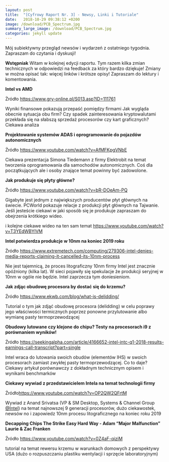 ```yaml
---
layout: post
title:  "[Cyfrowy Raport Nr. 3] - Newsy, Linki i Tutoriale"
date:   2018-10-29 09:38:12 +0200
image: /download/PCB_Spectrum.jpg
summary_large_image: /download/PCB_Spectrum.jpg
categories: jekyll update
---
```




Mój subiektywny przegląd newsów i wydarzeń z ostatniego tygodnia. Zapraszam do czytania i dyskusji!



**Wstępniak**   Witam w kolejnej edycji raportu. Tym razem kilka zmian technicznych w odpowiedzi na feedback za który bardzo dziękuje! Zmiany w można opisać tak: więcej linków i krótsze opisy! Zapraszam do lektury i komentowania.  

**Intel vs AMD**

Żródło <https://www.gry-online.pl/S013.asp?ID=111761>

Wyniki finansowe pokazują przepaść pomiędzy firmami
Jak wygląda obecnie sytuacja obu firm? Czy spadek zainteresowania kryptowalutami przekłada się na słabszą sprzedaż procesorów czy kart graficznych? Ciekawa analiza

**Projektowanie systemów ADAS i oprogramowanie do pojazdów autonomicznych**

Źródło <https://www.youtube.com/watch?v=AfMFKpgVNbE>

Ciekawa prezentacja Simona Tiedemann z firmy Elektrobit na temat tworzenia oprogramowania dla samochodów autonomicznych. Coś dla początkujących ale i osoby znające temat powinny być zadowolone.

**Jak produkuje się płyty główne?**

Źródło <https://www.youtube.com/watch?v=bR-DOeAm-PQ>

Gigabyte jest jednym z największych producentów płyt głównych na świecie.
PCWorld pokazuje relacje z produkcji płyt głównych na Tajwanie. Jeśli jesteście ciekawi w jaki sposób się je produkuje zapraszam do obejrzenia krótkiego wideo.

i kolejne ciekawe wideo na ten sam temat https://www.youtube.com/watch?v=T3YEdWBYlVM

**Intel potwierdza produkcje w 10nm na koniec 2019 roku** 

Źródło <https://www.extremetech.com/computing/279306-intel-denies-media-reports-claiming-it-cancelled-its-10nm-process>

Nie jest tajemnicą, że proces litograficzny 10nm firmy Intel jest znacznie opóźniony (kilka lat). W sieci pojawiły się spekulacje że produkcji seryjnej w 10nm w ogóle nie będzie. Intel zaprzecza tym doniesieniom.

**Jak zdjąc obudowę procesora by dostać się do krzemu?**

Źródło  <https://www.ekwb.com/blog/what-is-delidding/>

Tutorial o tym jak zdjąć obudowę procesora (delidding) w celu poprawy jego właściwości termicznych poprzez ponowne przylutowanie albo wymianę pasty termoprzewodzącej

**Obudowy lutowane czy klejone do chipu? Testy na procesorach i9 z porównaniem wyników!** 

Źródło <https://seekingalpha.com/article/4166652-intel-intc-q1-2018-results-earnings-call-transcript?part=single>

Intel wraca do lutowania swoich obudów (elementów IHS) w swoich procesorach zamiast zwykłej pasty  termoprzewodzącej. Co to daje? Ciekawy artykuł porównawczy z dokładnym technicznym opisem i wynikami benchmarków

**Ciekawy wywiad z przedstawicielem Intela na temat technologii firmy**

Źródło<https://www.youtube.com/watch?v=OP2QW2QFrtM> 

Wywiad z Anand Srivatsa (VP & SM Desktop, Systems & Channel Group [@Intel](https://twitter.com/intel)) na temat najnowszej 9 generacji procesorów, dużo ciekawostek, newsów no i zapowiedz 10nm procesu litograficznego na koniec roku 2019

**Decapping Chips The Strike Easy Hard Way - Adam “Major Malfunction” Laurie & Zac Franken**

Źródło <https://www.youtube.com/watch?v=0Z4aF-qiziM> 

tutorial na temat rewersu krzemu w warunkach domowych z perspektywy USA (dużo o rozpuszczaniu plastiku wentylacji i sprzęcie laboratoryjnym)

